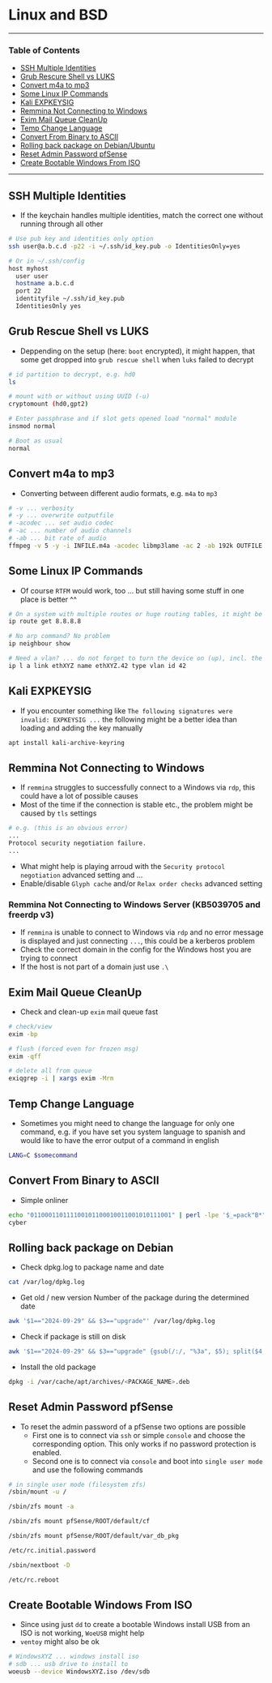 # Linux and BSD

---

### Table of Contents
- [SSH Multiple Identities](#ssh-multiple-identities)
- [Grub Rescure Shell vs LUKS](#grub-rescue-shell-vs-luks)
- [Convert m4a to mp3](#convert-m4a-to-mp3)
- [Some Linux IP Commands](#some-linux-ip-commands)
- [Kali EXPKEYSIG](#kali-expkeysig)
- [Remmina Not Connecting to Windows](#remmina-not-connecting-to-windows)
- [Exim Mail Queue CleanUp](#exim-mail-queue-cleanup)
- [Temp Change Language](#temp-change-language)
- [Convert From Binary to ASCII](#convert-from-binary-to-ascii)
- [Rolling back package on Debian/Ubuntu](#rolling-back-package-on-debian)
- [Reset Admin Password pfSense](#reset-admin-password-pfsense)
- [Create Bootable Windows From ISO](#create-bootable-windows-from-iso)

---

## SSH Multiple Identities
- If the keychain handles multiple identities, match the correct one without running through all other

```bash
# Use pub key and identities only option
ssh user@a.b.c.d -p22 -i ~/.ssh/id_key.pub -o IdentitiesOnly=yes

# Or in ~/.ssh/config
host myhost
  user user
  hostname a.b.c.d
  port 22
  identityfile ~/.ssh/id_key.pub
  IdentitiesOnly yes
```

## Grub Rescue Shell vs LUKS
- Deppending on the setup (here: `boot` encrypted), it might happen, that some get dropped into `grub rescue shell` when `luks` failed to decrypt

```sh
# id partition to decrypt, e.g. hd0
ls

# mount with or without using UUID (-u)
cryptomount (hd0,gpt2)

# Enter passphrase and if slot gets opened load "normal" module
insmod normal

# Boot as usual
normal
```

## Convert m4a to mp3
- Converting between different audio formats, e.g. `m4a` to `mp3`

```bash
# -v ... verbosity
# -y ... overwrite outputfile
# -acodec ... set audio codec
# -ac ... number of audio channels 
# -ab ... bit rate of audio
ffmpeg -v 5 -y -i INFILE.m4a -acodec libmp3lame -ac 2 -ab 192k OUTFILE.mp3
```

## Some Linux IP Commands
- Of course `RTFM` would work, too ... but still having some stuff in one place is better ^^ 

```bash
# On a system with multiple routes or huge routing tables, it might be helpful to know exactly which `route` would be used beforehand
ip route get 8.8.8.8

# No arp command? No problem
ip neighbour show

# Need a vlan? ... do not forget to turn the device on (up), incl. the parent
ip l a link ethXYZ name ethXYZ.42 type vlan id 42

```

## Kali EXPKEYSIG
- If you encounter something like `The following signatures were invalid: EXPKEYSIG ...` the following might be a better idea than loading and adding the key manually

```bash
apt install kali-archive-keyring
```

## Remmina Not Connecting to Windows
- If `remmina` struggles to successfully connect to a Windows via `rdp`, this could have a lot of possible causes
- Most of the time if the connection is stable etc., the problem might be caused by `tls` settings

```bash
# e.g. (this is an obvious error)
...
Protocol security negotiation failure.
...
```

- What might help is playing arroud with the `Security protocol negotiation` advanced setting and ...
- Enable/disable `Glyph cache` and/or `Relax order checks` advanced setting

### Remmina Not Connecting to Windows Server (KB5039705 and freerdp v3)
- If `remmina` is unable to connect to Windows via `rdp` and no error message is displayed and just connecting `...`, this could be a kerberos problem
- Check the correct domain in the config for the Windows host you are trying to connect
- If the host is not part of a domain just use `.\`

## Exim Mail Queue CleanUp
- Check and clean-up `exim` mail queue fast

```bash
# check/view
exim -bp

# flush (forced even for frozen msg)
exim -qff

# delete all from queue
exiqgrep -i | xargs exim -Mrm
```

## Temp Change Language
- Sometimes you might need to change the language for only one command, e.g. if you have set you system language to spanish and would like to have the error output of a command in english

```bash
LANG=C $somecommand
```

## Convert From Binary to ASCII
- Simple onliner

```bash
echo "011000110111100101100010011001010111001" | perl -lpe '$_=pack"B*",$_'
cyber
```

## Rolling back package on Debian
- Check dpkg.log to package name and date 
```bash
cat /var/log/dpkg.log
```
- Get old / new version Number of the package during the determined date
```bash
awk '$1=="2024-09-29" && $3=="upgrade"' /var/log/dpkg.log
```
- Check if package is still on disk 
```bash
awk '$1=="2024-09-29" && $3=="upgrade" {gsub(/:/, "%3a", $5); split($4, f, ":"); print "/var/cache/apt/archives/" f[1] "_" $5 "_" f[2] ".deb"}' /var/log/dpkg.log | xargs -r ls -ld
```
- Install the old package
```bash
dpkg -i /var/cache/apt/archives/<PACKAGE_NAME>.deb
```

## Reset Admin Password pfSense
- To reset the admin password of a pfSense two options are possible
  - First one is to connect via `ssh` or simple `console` and choose the corresponding option. This only works if no password protection is enabled.
  - Second one is to connect via `console` and boot into `single user mode` and use the following commands
```zsh
# in single user mode (filesystem zfs)
/sbin/mount -u /

/sbin/zfs mount -a

/sbin/zfs mount pfSense/ROOT/default/cf

/sbin/zfs mount pfSense/ROOT/default/var_db_pkg

/etc/rc.initial.password

/sbin/nextboot -D

/etc/rc.reboot
```

## Create Bootable Windows From ISO
- Since using just `dd` to create a bootable Windows install USB from an ISO is not working, `WoeUSB` might help
- `ventoy` might also be ok
```bash
# WindowsXYZ ... windows install iso
# sdb ... usb drive to install to
woeusb --device WindowsXYZ.iso /dev/sdb
```
